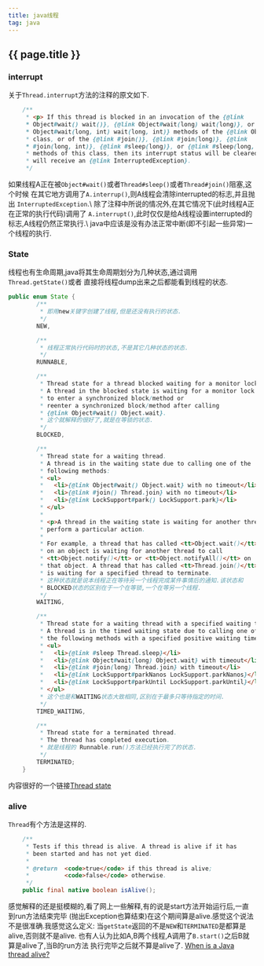 ```yaml
---
title: java线程
tag: java
---
```


## {{ page.title }}

### interrupt
关于`Thread.interrupt`方法的注释的原文如下.

~~~java
    /**
     * <p> If this thread is blocked in an invocation of the {@link
     * Object#wait() wait()}, {@link Object#wait(long) wait(long)}, or {@link
     * Object#wait(long, int) wait(long, int)} methods of the {@link Object}
     * class, or of the {@link #join()}, {@link #join(long)}, {@link
     * #join(long, int)}, {@link #sleep(long)}, or {@link #sleep(long, int)},
     * methods of this class, then its interrupt status will be cleared and it
     * will receive an {@link InterruptedException}.
     */
~~~

如果线程A正在被`Object#wait()`或者`Thread#sleep()`或者`Thread#join()`阻塞,这个时候
在其它地方调用了`A.interrup()`,则A线程会清除interrupted的标志,并且抛出
`InterruptedException`.\\
除了注释中所说的情况外,在其它情况下(此时线程A正在正常的执行代码)调用了
`A.interrupt()`,此时仅仅是给A线程设置interrupted的标志,A线程仍然正常执行.\\
java中应该是没有办法正常中断(即不引起一些异常)一个线程的执行.

### State
线程也有生命周期,java将其生命周期划分为几种状态,通过调用`Thread.getState()`或者
直接将线程dump出来之后都能看到线程的状态.

~~~java
public enum State {
        /**
         * 即用new关键字创建了线程,但是还没有执行的状态.
         */
        NEW,

        /**
         * 线程正常执行代码时的状态,不是其它几种状态的状态.
         */
        RUNNABLE,

        /**
         * Thread state for a thread blocked waiting for a monitor lock.
         * A thread in the blocked state is waiting for a monitor lock
         * to enter a synchronized block/method or
         * reenter a synchronized block/method after calling
         * {@link Object#wait() Object.wait}.
         * 这个就解释的很好了,就是在等锁的状态.
         */
        BLOCKED,

        /**
         * Thread state for a waiting thread.
         * A thread is in the waiting state due to calling one of the
         * following methods:
         * <ul>
         *   <li>{@link Object#wait() Object.wait} with no timeout</li>
         *   <li>{@link #join() Thread.join} with no timeout</li>
         *   <li>{@link LockSupport#park() LockSupport.park}</li>
         * </ul>
         *
         * <p>A thread in the waiting state is waiting for another thread to
         * perform a particular action.
         *
         * For example, a thread that has called <tt>Object.wait()</tt>
         * on an object is waiting for another thread to call
         * <tt>Object.notify()</tt> or <tt>Object.notifyAll()</tt> on
         * that object. A thread that has called <tt>Thread.join()</tt>
         * is waiting for a specified thread to terminate.
         * 这种状态就是说本线程正在等待另一个线程完成某件事情后的通知.该状态和
         * BLOCKED状态的区别在于一个在等锁,一个在等另一个线程.
         */
        WAITING,

        /**
         * Thread state for a waiting thread with a specified waiting time.
         * A thread is in the timed waiting state due to calling one of
         * the following methods with a specified positive waiting time:
         * <ul>
         *   <li>{@link #sleep Thread.sleep}</li>
         *   <li>{@link Object#wait(long) Object.wait} with timeout</li>
         *   <li>{@link #join(long) Thread.join} with timeout</li>
         *   <li>{@link LockSupport#parkNanos LockSupport.parkNanos}</li>
         *   <li>{@link LockSupport#parkUntil LockSupport.parkUntil}</li>
         * </ul>
         * 这个也是和WAITING状态大致相同,区别在于最多只等待指定的时间.
         */
        TIMED_WAITING,

        /**
         * Thread state for a terminated thread.
         * The thread has completed execution.
         * 就是线程的 Runnable.run()方法已经执行完了的状态.
         */
        TERMINATED;
    }
~~~

内容很好的一个链接[Thread state](http://journals.ecs.soton.ac.uk/java/tutorial/java/threads/states.html)

### alive
`Thread`有个方法是这样的.

~~~java
    /**
     * Tests if this thread is alive. A thread is alive if it has
     * been started and has not yet died.
     *
     * @return  <code>true</code> if this thread is alive;
     *          <code>false</code> otherwise.
     */
    public final native boolean isAlive();
~~~

感觉解释的还是挺模糊的,看了网上一些解释,有的说是start方法开始运行后,一直到run方法结束完毕
(抛出Exception也算结束)在这个期间算是alive.感觉这个说法不是很准确.我感觉这么定义:
当`getState`返回的不是`NEW`和`TERMINATED`是都算是alive,否则就不是alive.
也有人认为比如A,B两个线程,A调用了`B.start()`之后B就算是alive了,当B的run方法
执行完毕之后就不算是alive了.
[When is a Java thread alive?](http://stackoverflow.com/questions/17293304/when-is-a-java-thread-alive)
